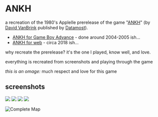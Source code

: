 # ANKH

a recreation of the 1980's AppleIIe prerelease of the game "[ANKH](http://dvb.omino.com/dvb/software/ankh/index.html)" (by [David VanBrink](http://metareal.net/) published by [Datamost](https://en.wikipedia.org/wiki/Datamost)).  

 * [ANKH for Game Boy Advance](GameBoyAdvance) - done around 2004-2005 ish...
 * [ANKH for web](Web) - circa 2018 ish...

why recreate the prerelease?  it's the one I played, know well, and love.

everything is recreated from screenshots and playing through the game

*this is an omage:*  much respect and love for this game

## screenshots

![](reference/screenshots/64rooms.an.adventure.in.the.metareal.world.png)
![](reference/screenshots/room1x1.png)
![](reference/screenshots/this.is.a.preliminary.version.png)
![](reference/art/2767440-ankh_apple_ii_1_1.jpg)

![ [Complete Map](reference/map/ankhmap.jpg) ](reference/map/ankhmap-placement.gif)
